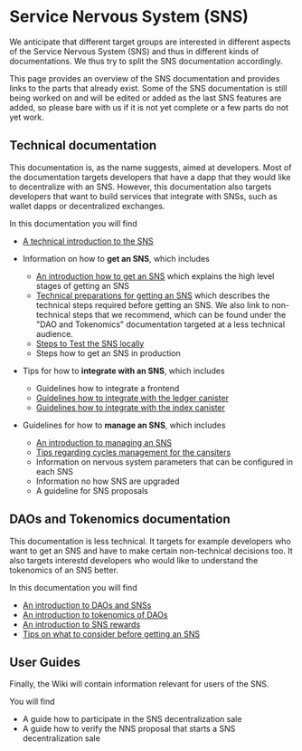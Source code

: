 # Service Nervous System (SNS)

We anticipate that different target groups are interested
in different aspects of the Service Nervous System (SNS)
and thus in different kinds of documentations.
We thus try to split the SNS documentation accordingly.

This page provides an overview of the SNS documentation and 
provides links to the parts that already exist.
Some of the SNS documentation is still being worked on and will be 
edited or added as the last SNS features are added, so please bare with
us if it is not yet complete or a few parts do not yet work.


## Technical documentation
This documentation is, as the name suggests, aimed at
developers.
Most of the documentation targets developers that have
a dapp that they would like to decentralize with an SNS. 
However, this documentation also targets developers that
want to build services that integrate with SNSs, such as wallet dapps
or decentralized exchanges.  

In this documentation you will find
* [A technical introduction to the SNS](sns-intro.md)

* Information on how to **get an SNS**, which includes
    * [An introduction how to get an SNS](get-sns/get-sns-intro.md) which
      explains the high level stages of getting an SNS
    * [Technical preparations for getting an SNS](get-sns/preparation.md) which
      describes the technical steps required before getting an SNS.
      We also link to non-technical steps that we recommend,
      which can be found under the "DAO and Tokenomics" documentation
      targeted at a less technical audience.
    * [Steps to Test the SNS locally](get-sns/local-testing.md)
    * Steps how to get an SNS in production <!--[Steps how to get an SNS in production](get-sns/get-sns-production.md)-->
  
* Tips for how to **integrate with an SNS**, which includes
  * Guidelines how to integrate a frontend <!--[Guidelines how to integrate a frontend](integrate-sns/frontend-integration.md)-->
  * [Guidelines how to integrate with the ledger canister](integrate-sns/ledger-integration.md)
  * [Guidelines how to integrate with the index canister](integrate-sns/index-integration.md)

* Guidelines for how to **manage an SNS**, which includes
  * [An introduction to managing an SNS](managing-sns/manage-sns-intro.md)
  * [Tips regarding cycles management for the cansiters](managing-sns/cycles-usage.md)
  * Information on nervous system parameters that can be configured
    in each SNS <!--[Information on nervous system parameters that can be configured
    in each SNS](managing-sns/nervous-system-parameters.md)-->
  * Information no how SNS are upgraded <!--[Information no how SNS are upgraded](managing-sns/upgradeSNS.md)-->  
  * A guideline for SNS proposals <!--[A guideline for SNS proposals](managing-sns/proposal-guide.md)-->
 
## DAOs and Tokenomics documentation 
This documentation is less technical.
It targets for example developers who want to get an SNS and
have to make certain non-technical decisions too.
It also targets interestd developers who would like to understand
the tokenomics of an SNS better.

In this documentation you will find
* [An introduction to DAOs and
  SNSs](../../../tokenomics/sns/sns-intro-tokens.md)
* [An introduction to tokenomics of 
  DAOs](../../../tokenomics/sns/tokenomics.md)
* [An introduction to SNS 
  rewards](../../../tokenomics/sns/rewards.md)
* [Tips on what to consider before getting an
  SNS](../../../tokenomics/sns/predeployment-considerations.md)


## User Guides
Finally, the Wiki will contain information relevant for 
users of the SNS.

You will find
* A guide how to participate in the SNS decentralization sale
* A guide how to verify the NNS proposal that starts a SNS decentralization sale
